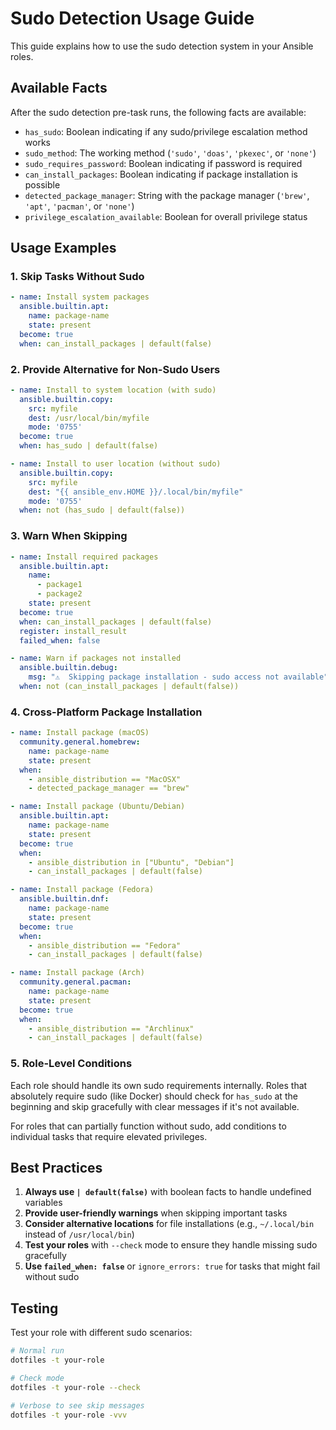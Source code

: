 # Sudo Detection Usage Guide

This guide explains how to use the sudo detection system in your Ansible roles.

## Available Facts

After the sudo detection pre-task runs, the following facts are available:

- `has_sudo`: Boolean indicating if any sudo/privilege escalation method works
- `sudo_method`: The working method (`'sudo'`, `'doas'`, `'pkexec'`, or `'none'`)
- `sudo_requires_password`: Boolean indicating if password is required
- `can_install_packages`: Boolean indicating if package installation is possible
- `detected_package_manager`: String with the package manager (`'brew'`, `'apt'`, `'pacman'`, or `'none'`)
- `privilege_escalation_available`: Boolean for overall privilege status

## Usage Examples

### 1. Skip Tasks Without Sudo

```yaml
- name: Install system packages
  ansible.builtin.apt:
    name: package-name
    state: present
  become: true
  when: can_install_packages | default(false)
```

### 2. Provide Alternative for Non-Sudo Users

```yaml
- name: Install to system location (with sudo)
  ansible.builtin.copy:
    src: myfile
    dest: /usr/local/bin/myfile
    mode: '0755'
  become: true
  when: has_sudo | default(false)

- name: Install to user location (without sudo)
  ansible.builtin.copy:
    src: myfile
    dest: "{{ ansible_env.HOME }}/.local/bin/myfile"
    mode: '0755'
  when: not (has_sudo | default(false))
```

### 3. Warn When Skipping

```yaml
- name: Install required packages
  ansible.builtin.apt:
    name: 
      - package1
      - package2
    state: present
  become: true
  when: can_install_packages | default(false)
  register: install_result
  failed_when: false

- name: Warn if packages not installed
  ansible.builtin.debug:
    msg: "⚠️  Skipping package installation - sudo access not available"
  when: not (can_install_packages | default(false))
```

### 4. Cross-Platform Package Installation

```yaml
- name: Install package (macOS)
  community.general.homebrew:
    name: package-name
    state: present
  when: 
    - ansible_distribution == "MacOSX"
    - detected_package_manager == "brew"

- name: Install package (Ubuntu/Debian)
  ansible.builtin.apt:
    name: package-name
    state: present
  become: true
  when: 
    - ansible_distribution in ["Ubuntu", "Debian"]
    - can_install_packages | default(false)

- name: Install package (Fedora)
  ansible.builtin.dnf:
    name: package-name
    state: present
  become: true
  when:
    - ansible_distribution == "Fedora"
    - can_install_packages | default(false)

- name: Install package (Arch)
  community.general.pacman:
    name: package-name
    state: present
  become: true
  when:
    - ansible_distribution == "Archlinux"
    - can_install_packages | default(false)
```

### 5. Role-Level Conditions

Each role should handle its own sudo requirements internally. Roles that absolutely require sudo (like Docker) should check for `has_sudo` at the beginning and skip gracefully with clear messages if it's not available.

For roles that can partially function without sudo, add conditions to individual tasks that require elevated privileges.

## Best Practices

1. **Always use `| default(false)`** with boolean facts to handle undefined variables
2. **Provide user-friendly warnings** when skipping important tasks
3. **Consider alternative locations** for file installations (e.g., `~/.local/bin` instead of `/usr/local/bin`)
4. **Test your roles** with `--check` mode to ensure they handle missing sudo gracefully
5. **Use `failed_when: false`** or `ignore_errors: true` for tasks that might fail without sudo

## Testing

Test your role with different sudo scenarios:

```bash
# Normal run
dotfiles -t your-role

# Check mode
dotfiles -t your-role --check

# Verbose to see skip messages
dotfiles -t your-role -vvv
```
